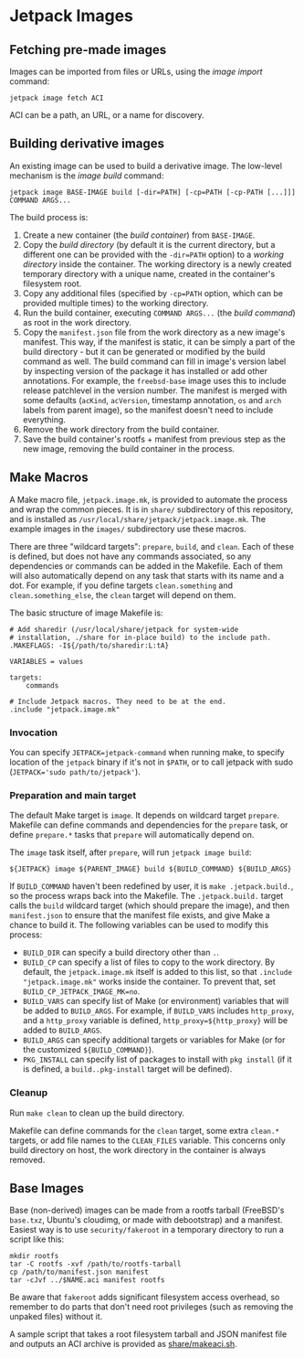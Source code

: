 Jetpack Images
==============

Fetching pre-made images
------------------------

Images can be imported from files or URLs, using the _image import_
command:

    jetpack image fetch ACI

ACI can be a path, an URL, or a name for discovery.

Building derivative images
--------------------------

An existing image can be used to build a derivative image. The
low-level mechanism is the _image build_ command:

    jetpack image BASE-IMAGE build [-dir=PATH] [-cp=PATH [-cp-PATH [...]]] COMMAND ARGS...

The build process is:

1. Create a new container (the _build container_) from `BASE-IMAGE`.
2. Copy the _build directory_ (by default it is the current directory,
   but a different one can be provided with the `-dir=PATH` option) to
   a _working directory_ inside the container. The working directory
   is a newly created temporary directory with a unique name, created
   in the container's filesystem root.
3. Copy any additional files (specified by `-cp=PATH` option, which
   can be provided multiple times) to the working directory.
4. Run the build container, executing `COMMAND ARGS...` (the _build
   command_) as root in the work directory.
5. Copy the `manifest.json` file from the work directory as a new
   image's manifest. This way, if the manifest is static, it can be
   simply a part of the build directory - but it can be generated or
   modified by the build command as well. The build command can fill
   in image's version label by inspecting version of the package it
   has installed or add other annotations. For example, the
   `freebsd-base` image uses this to include release patchlevel in the
   version number. The manifest is merged with some defaults
   (`acKind`, `acVersion`, timestamp annotation, `os` and `arch`
   labels from parent image), so the manifest doesn't need to include
   everything.
6. Remove the work directory from the build container.
7. Save the build container's rootfs + manifest from previous step as
   the new image, removing the build container in the process.

Make Macros
-----------

A Make macro file, `jetpack.image.mk`, is provided to automate the
process and wrap the common pieces. It is in `share/` subdirectory of
this repository, and is installed as
`/usr/local/share/jetpack/jetpack.image.mk`. The example images in the
`images/` subdirectory use these macros.

There are three "wildcard targets": `prepare`, `build`, and
`clean`. Each of these is defined, but does not have any commands
associated, so any dependencies or commands can be added in the
Makefile. Each of them will also automatically depend on any task that
starts with its name and a dot. For example, if you define targets
`clean.something` and `clean.something_else`, the `clean` target will
depend on them.

The basic structure of image Makefile is:

    # Add sharedir (/usr/local/share/jetpack for system-wide
    # installation, ./share for in-place build) to the include path.
    .MAKEFLAGS: -I${/path/to/sharedir:L:tA}
    
    VARIABLES = values
    
    targets:
    	commands
    
    # Include Jetpack macros. They need to be at the end.
    .include "jetpack.image.mk"

### Invocation

You can specify `JETPACK=jetpack-command` when running make, to
specify location of the `jetpack` binary if it's not in `$PATH`, or to
call jetpack with sudo (`JETPACK='sudo path/to/jetpack'`).

### Preparation and main target

The default Make target is `image`. It depends on wildcard target
`prepare`. Makefile can define commands and dependencies for the
`prepare` task, or define `prepare.*` tasks that `prepare` will
automatically depend on.

The `image` task itself, after `prepare`, will run `jetpack image build`:

    ${JETPACK} image ${PARENT_IMAGE} build ${BUILD_COMMAND} ${BUILD_ARGS}

If `BUILD_COMMAND` haven't been redefined by user, it is `make
.jetpack.build.`, so the process wraps back into the Makefile. The
`.jetpack.build.` target calls the `build` wildcard target (which
should prepare the image), and then `manifest.json` to ensure that the
manifest file exists, and give Make a chance to build it. The
following variables can be used to modify this process:

 - `BUILD_DIR` can specify a build directory other than `.`.
 - `BUILD_CP` can specify a list of files to copy to the work
   directory. By default, the `jetpack.image.mk` itself is added to this
   list, so that `.include "jetpack.image.mk"` works inside the
   container. To prevent that, set `BUILD_CP_JETPACK_IMAGE_MK=no`.
 - `BUILD_VARS` can specify list of Make (or environment) variables
   that will be added to `BUILD_ARGS`. For example, if `BUILD_VARS`
   includes `http_proxy`, and a `http_proxy` variable is defined,
   `http_proxy=${http_proxy}` will be added to `BUILD_ARGS`.
 - `BUILD_ARGS` can specify additional targets or variables for Make
   (or for the customized `${BUILD_COMMAND}`).
 - `PKG_INSTALL` can specify list of packages to install with `pkg
   install` (if it is defined, a `build..pkg-install` target will be
   defined).

### Cleanup

Run `make clean` to clean up the build directory.

Makefile can define commands for the `clean` target, some extra
`clean.*` targets, or add file names to the `CLEAN_FILES`
variable. This concerns only build directory on host, the work
directory in the container is always removed.

Base Images
-----------

Base (non-derived) images can be made from a rootfs tarball (FreeBSD's
`base.txz`, Ubuntu's cloudimg, or made with debootstrap) and a
manifest. Easiest way is to use `security/fakeroot` in a temporary
directory to run a script like this:

    mkdir rootfs
    tar -C rootfs -xvf /path/to/rootfs-tarball
    cp /path/to/manifest.json manifest
    tar -cJvf ../$NAME.aci manifest rootfs

Be aware that `fakeroot` adds significant filesystem access overhead,
so remember to do parts that don't need root privileges (such as
removing the unpaked files) without it.

A sample script that takes a root filesystem tarball and JSON manifest
file and outputs an ACI archive is provided as
[share/makeaci.sh](share/makeaci.sh).
